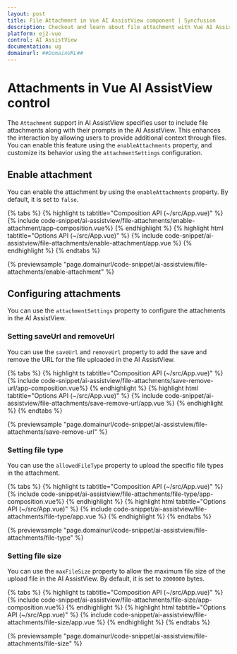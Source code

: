 ```yaml
---
layout: post
title: File Attachment in Vue AI AssistView component | Syncfusion
description: Checkout and learn about file attachment with Vue AI AssistView component of Syncfusion Essential JS 2 and more.
platform: ej2-vue
control: AI AssistView
documentation: ug
domainurl: ##DomainURL##
---
```


# Attachments in Vue AI AssistView control


The `Attachment` support in AI AssistView specifies user to include file attachments along with their prompts in the AI AssistView. This enhances the interaction by allowing users to provide additional context through files. You can enable this feature using the `enableAttachments` property, and customize its behavior using the `attachmentSettings` configuration.

## Enable attachment

You can enable the attachment by using the `enableAttachments` property. By default, it is set to `false`.

{% tabs %}
{% highlight ts tabtitle="Composition API (~/src/App.vue)" %}
{% include code-snippet/ai-assistview/file-attachments/enable-attachment/app-composition.vue%}
{% endhighlight %}
{% highlight html tabtitle="Options API (~/src/App.vue)" %}
{% include code-snippet/ai-assistview/file-attachments/enable-attachment/app.vue %}
{% endhighlight %}
{% endtabs %}

{% previewsample "page.domainurl/code-snippet/ai-assistview/file-attachments/enable-attachment" %}

## Configuring attachments

You can use the `attachmentSettings` property to configure the attachments in the AI AssistView.

### Setting saveUrl and removeUrl

You can use the `saveUrl` and `removeUrl` property to add the save and remove the URL for the file uploaded in the AI AssistView.

{% tabs %}
{% highlight ts tabtitle="Composition API (~/src/App.vue)" %}
{% include code-snippet/ai-assistview/file-attachments/save-remove-url/app-composition.vue%}
{% endhighlight %}
{% highlight html tabtitle="Options API (~/src/App.vue)" %}
{% include code-snippet/ai-assistview/file-attachments/save-remove-url/app.vue %}
{% endhighlight %}
{% endtabs %}

{% previewsample "page.domainurl/code-snippet/ai-assistview/file-attachments/save-remove-url" %}

### Setting file type

You can use the `allowedFileType` property to upload the specific file types in the attachment.

{% tabs %}
{% highlight ts tabtitle="Composition API (~/src/App.vue)" %}
{% include code-snippet/ai-assistview/file-attachments/file-type/app-composition.vue%}
{% endhighlight %}
{% highlight html tabtitle="Options API (~/src/App.vue)" %}
{% include code-snippet/ai-assistview/file-attachments/file-type/app.vue %}
{% endhighlight %}
{% endtabs %}

{% previewsample "page.domainurl/code-snippet/ai-assistview/file-attachments/file-type" %}

### Setting file size

You can use the `maxFileSize` property to allow the maximum file size of the upload file in the AI AssistView. By default, it is set to `2000000` bytes.

{% tabs %}
{% highlight ts tabtitle="Composition API (~/src/App.vue)" %}
{% include code-snippet/ai-assistview/file-attachments/file-size/app-composition.vue%}
{% endhighlight %}
{% highlight html tabtitle="Options API (~/src/App.vue)" %}
{% include code-snippet/ai-assistview/file-attachments/file-size/app.vue %}
{% endhighlight %}
{% endtabs %}

{% previewsample "page.domainurl/code-snippet/ai-assistview/file-attachments/file-size" %}